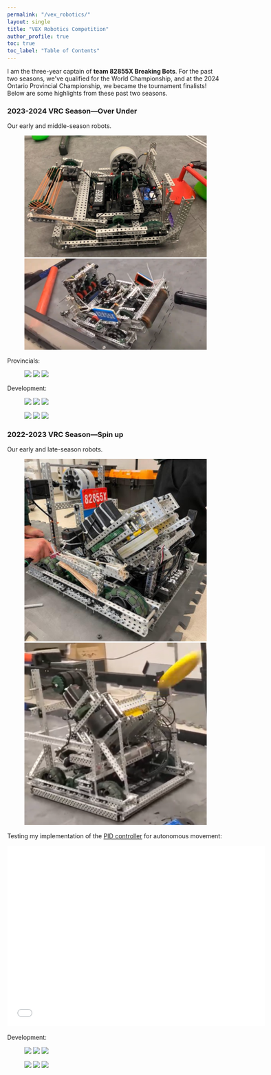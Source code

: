 ```yaml
---
permalink: "/vex_robotics/"
layout: single
title: "VEX Robotics Competition"
author_profile: true
toc: true
toc_label: "Table of Contents"
---
```

I am the three-year captain of **team 82855X Breaking Bots**. For the past two seasons, we've qualified for the World Championship, and at the 2024 Ontario Provincial Championship, we became the tournament finalists! Below are some highlights from these past two seasons.

### 2023-2024 VRC Season—Over Under
Our early and middle-season robots.
<figure class="half">
    <img src="../assets/images/robotics/season2024/v1.png">
    <img src="../assets/images/robotics/season2024/v2.png">
</figure>
Provincials:
<figure class="third">
    <img src="../assets/images/robotics/season2024/dub.png">
    <img src="../assets/images/robotics/season2024/dub.png">
    <img src="../assets/images/robotics/season2024/dub.png">
</figure>

Development:
<figure class="third">
    <img src="../assets/images/robotics/season2024/dub.png">
    <img src="../assets/images/robotics/season2024/dub.png">
    <img src="../assets/images/robotics/season2024/dub.png">
</figure>
<figure class="third">
    <img src="../assets/images/robotics/season2024/dub.png">
    <img src="../assets/images/robotics/season2024/dub.png">
    <img src="../assets/images/robotics/season2024/dub.png">
</figure>

### 2022-2023 VRC Season—Spin up
Our early and late-season robots.
<figure class="half">
    <img src="../assets/images/robotics/season2023/v1.png">
    <img src="../assets/images/robotics/season2023/v2.png">
</figure>

Testing my implementation of the [PID controller](https://www.vexforum.com/uploads/short-url/buexv3XI4CflyuDzkxC9wNzTOg4.pdf) for autonomous movement:
<iframe width="600" height="420" src="../assets/images/robotics/season2023/pid_test.mp4" title="PID Demo" frameborder=0> </iframe>

Development:
<figure class="third">
    <img src="../assets/images/robotics/season2024/dub.png">
    <img src="../assets/images/robotics/season2024/dub.png">
    <img src="../assets/images/robotics/season2024/dub.png">
</figure>
<figure class="third">
    <img src="../assets/images/robotics/season2024/dub.png">
    <img src="../assets/images/robotics/season2024/dub.png">
    <img src="../assets/images/robotics/season2024/dub.png">
</figure>